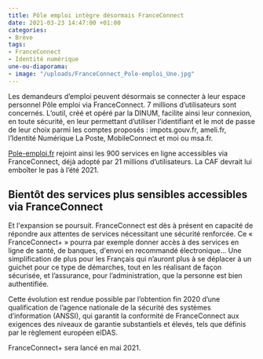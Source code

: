 ```yaml
---
title: Pôle emploi intègre désormais FranceConnect
date: 2021-03-23 14:47:00 +01:00
categories:
- Brève
tags:
- FranceConnect
- Identité numérique
une-ou-diaporama:
- image: "/uploads/FranceConnect_Pole-emploi_Une.jpg"
---
```


Les demandeurs d’emploi peuvent désormais se connecter à leur espace personnel Pôle emploi via FranceConnect. 7 millions d’utilisateurs sont concernés. L’outil, créé et opéré par la DINUM, facilite ainsi leur connexion, en toute sécurité, en leur permettant d’utiliser l’identifiant et le mot de passe de leur choix parmi les comptes proposés : impots.gouv.fr, ameli.fr, l’Identité Numérique La Poste, MobileConnect et moi ou msa.fr. 

[Pole-emploi.fr](https://www.pole-emploi.fr/accueil/ "Pole-emploi.fr - Lien externe") rejoint ainsi les 900 services en ligne accessibles via FranceConnect, déjà adopté par 21 millions d’utilisateurs. La CAF devrait lui emboîter le pas à l’été 2021.

## Bientôt des services plus sensibles accessibles via FranceConnect

Et l'expansion se poursuit. FranceConnect est dès à présent en capacité de répondre aux attentes de services nécessitant une sécurité renforcée. Ce « FranceConnect+ » pourra par exemple donner accès à des services en ligne de santé, de banques, d'envoi en recommandé électronique... Une simplification de plus pour les Français qui n’auront plus à se déplacer à un guichet pour ce type de démarches, tout en les réalisant de façon sécurisée, et l’assurance, pour l’administration, que la personne est bien authentifiée. 

Cette évolution est rendue possible par l’obtention fin 2020 d’une qualification de l’agence nationale de la sécurité des systèmes d’information (ANSSI), qui garantit la conformité de FranceConnect aux exigences des niveaux de garantie substantiels et élevés, tels que définis par le règlement européen eIDAS.

FranceConnect+ sera lancé en mai 2021.
